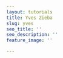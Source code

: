```yaml
---
layout: tutorials
title: Yves Zieba
slug: yves
seo_title: ''
seo_description: ''
feature_image: ''

---
```


